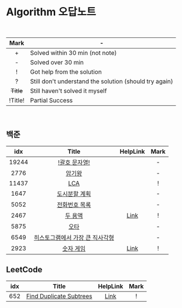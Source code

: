 # Algorithm 오답노트

<br>

|    Mark   | -                                                      |
|    :--:   | ------------------------------------------------------ |
|     +     | Solved within 30 min (not note)                        |
|     -     | Solved over 30 min                                     |
|     !     | Got help from the solution                             |
|     ?     | Still don't understand the solution (should try again) |
| ~~Title~~ | Still haven't solved it myself                         |
|  !Title!  | Partial Success                                        |

<br>

## 백준

| idx | Title   | HelpLink | Mark |
| :-: | :-------: | :--------: | :--: |
| 19244 | [!괄호 문자열!](https://www.acmicpc.net/problem/19244) |  | - |
| 2776 | [암기왕](https://www.acmicpc.net/problem/2776) |  | - |
| 11437 | [LCA](https://www.acmicpc.net/problem/11437) |  | ! |
| 1647 | [도시분할 계획](https://www.acmicpc.net/problem/1647) |  | - |
| 5052 | [전화번호 목록](https://www.acmicpc.net/problem/5052) |  | - |
| 2467 | [두 용액](https://www.acmicpc.net/problem/2467) | [Link](https://bloodstrawberry.tistory.com/205) | ! |
| 5875 | [오타](https://www.acmicpc.net/problem/5875) |  | - |
| 6549 | [히스토그램에서 가장 큰 직사각형](https://www.acmicpc.net/problem/6549) |  | - |
| 2923 | [숫자 게임](https://www.acmicpc.net/problem/2923) | [Link](https://jeongboclass.tistory.com/22) | ! |

## LeetCode

| idx | Title   | HelpLink | Mark |
| :-: | :-------: | :--------: | :--: |
| 652 | [Find Duplicate Subtrees](https://leetcode.com/problems/find-duplicate-subtrees/) | [Link](https://walkccc.me/LeetCode/problems/0652/)  | ! |